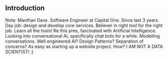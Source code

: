 ##  Introduction

Note:
Manthan Dave. Software Engineer at Capital One. Since last 3 years. Day job: design and develop core services. Believer in right tool for the right job. Learn all the tools! Re this pres, fascinated with Artificial Intelligence. Looking into conversational AI, specifically chat bots for a while. Modelling conversations. Well engineered AI? Design Patterns? Separation of concerns? As easy as starting up a website project. How?
I AM NOT A DATA SCIENTIST! :)
